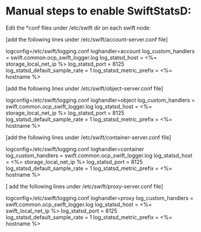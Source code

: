 Manual steps to enable SwiftStatsD:
====================================

Edit the *conf files under /etc/swift dir on each swift node:


[add the following lines under /etc/swift/account-server.conf file]


logconfig=/etc/swift/logging.conf
loghandler=account
log_custom_handlers  = swift.common.ocp_swift_logger.log
log_statsd_host = <%= storage_local_net_ip %>
log_statsd_port = 8125
log_statsd_default_sample_rate = 1
log_statsd_metric_prefix = <%= hostname %>

[add the following lines under /etc/swift/object-server.conf file]

logconfig=/etc/swift/logging.conf
loghandler=object
log_custom_handlers  = swift.common.ocp_swift_logger.log
log_statsd_host = <%= storage_local_net_ip %>
log_statsd_port = 8125
log_statsd_default_sample_rate = 1
log_statsd_metric_prefix = <%= hostname %>

[add the following lines under /etc/swift/container-server.conf file]

logconfig=/etc/swift/logging.conf
loghandler=container
log_custom_handlers  = swift.common.ocp_swift_logger.log
log_statsd_host = <%= storage_local_net_ip %>
log_statsd_port = 8125
log_statsd_default_sample_rate = 1
log_statsd_metric_prefix = <%= hostname %>


[ add the following lines under /etc/swift/proxy-server.conf file]


logconfig=/etc/swift/logging.conf
loghandler=proxy
log_custom_handlers  = swift.common.ocp_swift_logger.log
log_statsd_host = <%= swift_local_net_ip %>
log_statsd_port = 8125
log_statsd_default_sample_rate = 1
log_statsd_metric_prefix = <%= hostname %>

